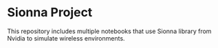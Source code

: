 # Sionna Project

This repository includes multiple notebooks that use Sionna library from Nvidia to simulate wireless environments.